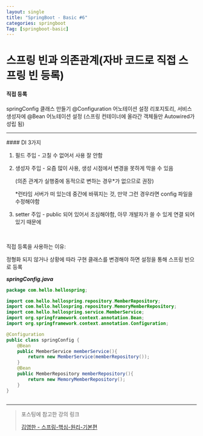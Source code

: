 ```yaml
---
layout: single
title: "SpringBoot - Basic #6"
categories: springboot
Tag: [springboot-basic]
---
```

# 스프링 빈과 의존관계(자바 코드로 직접 스프링 빈 등록)

#### 직접 등록

springConfig 클래스 만들기
@Configuration  어노테이션 설정
리포지토리, 서비스 생성자에 @Bean 어노테이션 설정
(스프링 컨테이너에 올라간 객체들만 Autowired가 성립 됨)

<hr>
#### DI 3가지

1. 필드 주입 - 고칠 수 없어서 사용 잘 안함​

2. 생성자 주입 - 요즘 많이 사용, 생성 시점에서 변경을 못하게 막을 수 있음

    (의존 관계가 실행중에 동적으로 변하는 경우*가 없으므로 권장)

    *런타임 서버가 떠 있는데 중간에 바꿔지는 것, 만약 그런 경우라면 config 파일을 수정해야함

3. setter 주입 - public 되어 있어서 조심해야함, 아무 개발자가 쓸 수 있게 연결 되어 있기 때문에

​

직접 등록을 사용하는 이유:

정형화 되지 않거나 상황에 따라 구현 클래스를 변경해야 하면 설정을 통해 스프링 빈으로 등록

_**springConfig.java**_

```java
package com.hello.hellospring;

import com.hello.hellospring.repository.MemberRepository;
import com.hello.hellospring.repository.MemoryMemberRepository;
import com.hello.hellospring.service.MemberService;
import org.springframework.context.annotation.Bean;
import org.springframework.context.annotation.Configuration;

@Configuration
public class springConfig {
    @Bean
    public MemberService memberService(){
        return new MemberService(memberRepository());
    }
    @Bean
    public MemberRepository memberRepository(){
        return new MemoryMemberRepository();
    }
}
​
```
---
 > 포스팅에 참고한 강의 링크 
 >
 >[김영한 - 스프링-핵심-원리-기본편](https://www.inflearn.com/course/%EC%8A%A4%ED%94%84%EB%A7%81-%ED%95%B5%EC%8B%AC-%EC%9B%90%EB%A6%AC-%EA%B8%B0%EB%B3%B8%ED%8E%B8)